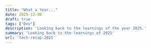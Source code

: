 ```yaml
---
title: "What a Year..."
date: 2025-12-30
draft: true
tags: ["Dev"]
description: 'Looking back to the learnings of the year 2025.'
summary: 'Looking back to the learnings of 2025'
url: 'tech-recap-2025'
---
```

